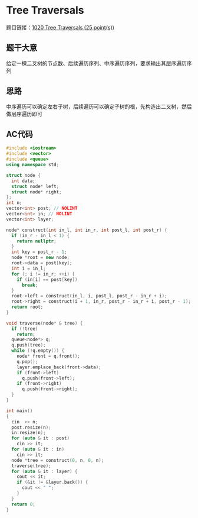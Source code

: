 # Tree Traversals

题目链接：[1020 Tree Traversals (25 point(s))](https://pintia.cn/problem-sets/994805342720868352/problems/994805485033603072)

## 题干大意

给定一棵二叉树的节点数、后续遍历序列、中序遍历序列，要求输出其层序遍历序列

## 思路

中序遍历可以确定左右子树，后续遍历可以确定子树的根，先构造出二叉树，然后做层序遍历即可

## AC代码

```cpp linenums="1"
#include <iostream>
#include <vector>
#include <queue>
using namespace std;

struct node {
  int data;
  struct node* left;
  struct node* right;
};
int n;
vector<int> post; // NOLINT
vector<int> in; // NOLINT
vector<int> layer;

node* construct(int in_l, int in_r, int post_l, int post_r) {
  if (in_r - in_l < 1) {
    return nullptr;
  }
  int key = post_r - 1;
  node *root = new node;
  root->data = post[key];
  int i = in_l;
  for (; i != in_r; ++i) {
    if (in[i] == post[key])
      break;
  }
  root->left = construct(in_l, i, post_l, post_r - in_r + i);
  root->right = construct(i + 1, in_r, post_r - in_r + i, post_r - 1);
  return root;
}

void traverse(node* & tree) {
  if (!tree)
    return;
  queue<node*> q;
  q.push(tree);
  while (!q.empty()) {
    node* front = q.front();
    q.pop();
    layer.emplace_back(front->data);
    if (front->left)
      q.push(front->left);
    if (front->right)
      q.push(front->right);
  }
}

int main()
{
  cin  >> n;
  post.resize(n);
  in.resize(n);
  for (auto & it : post)
    cin >> it;
  for (auto & it : in)
    cin >> it;
  node *tree = construct(0, n, 0, n);
  traverse(tree);
  for (auto & it : layer) {
    cout << it;
    if (&it != &layer.back()) {
      cout << " ";
    }
  }
  return 0;
}
```
